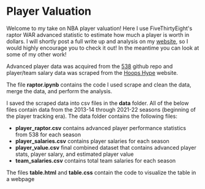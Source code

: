 # Player Valuation

Welcome to my take on NBA player valuation! Here I use FiveThirtyEight's raptor WAR advanced statistic to estimate how much a player is worth in dollars. I will shortly post a full write up and analysis on my [website](jquam15.github.io), so I would highly encourage you to check it out! In the meantime you can look at some of my other work!

Advanced player data was acquired from the [538](https://github.com/fivethirtyeight/data/tree/master/nba-raptor) github repo and player/team salary data was scraped from the [Hoops Hype](https://hoopshype.com/salaries/2021-2022/) website.

The file **raptor.ipynb** contains the code I used scrape and clean the data, merge the data, and perform the analysis.

I saved the scraped data into csv files in the **data** folder. All of the below files contain data from the 2013-14 through 2021-22 seasons (beginning of the player tracking era). The data folder contains the following files:

* **player_raptor.csv** contains advanced player performance statistics from 538 for each season
* **player_salaries.csv** contains player salaries for each season
* **player_value.csv** final combined dataset that contains advanced player stats, player salary, and estimated player value
* **team_salaries.csv** contains total team salaries for each season 

The files **table.html** and **table.css** contain the code to visualize the table in a webpage
